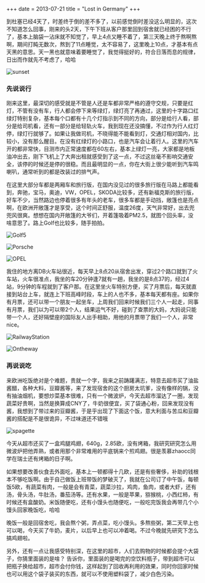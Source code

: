 +++
date = 2013-07-21
title = "Lost in Germany"
+++

到杜塞已经4天了，时差终于倒的差不多了，以前感觉倒时差没这么明显的，这次不知道怎么回事，刚来的头2天，下午下班从客户那里回到宿舍就已经困的不行了，基本上脑袋一沾床就不知觉了，早上4点又睡不着了，第三天晚上终于熬啊熬啊，期间打盹无数次，熬到了11点睡觉，太不容易了，这里晚上10点，才基本有点天黑的意思。天一黑也就意味着要睡觉了，我觉得挺好的，符合日落而息的规律，日出而作就先不考虑了，哈哈

![sunset](http://farm6.staticflickr.com/5464/9327308393_66a87dc90e.jpg) 

### 先说说行
刚来这里，最深切的感受就是不管是人还是车都非常严格的遵守交规，只要是红灯，不管有没有车，行人都会停下来等绿灯，绿灯亮了再通过，这里的十字路口红绿灯特别复杂，基本每个口都有十几个灯指示到不同的方向，部分是给行人看，部分是给司机看，还有一部分是给轻轨火车，我到现在还没搞懂，不过作为行人红灯停，绿灯行就够了。如果让我做司机，不晓得能不能看到灯，交通灯相对国内，比较小，没有那么醒目。在没有红绿灯的小路口，也是汽车会让着行人。这里的汽车开的都非常快，目测市内正常速度都在60左右，基本上绿灯一亮，大家都是地板油冲出去，刚下飞机上了大奔出租就感受到了这一点，不过这丝毫不影响交通安全，该停的时候还是停的很稳。而且最明显的一点，你在大街上很少能听到汽车鸣喇叭，通常听到的都是改装过的排气声。

在这里大部分车都是两厢车和旅行版，在国内没见过的很多旅行版在马路上都能看到，奔驰，宝马，奥迪，VW，OPEL，SKODA比较多，还有新福克斯的旅行版，好车不少，当然路边也停着很多有年头的老车，很多车都是手动挡，敞篷也是亮点啊，在欧洲开敞篷才是享受，这个时间正舒服，温度26度，天气非常好，出去兜兜风很爽。想想在国内开敞篷的大爷们，开着篷吸着PM2.5，就图个回头率，没啥意思了。路上Golf也比较多，随手拍拍。
 
![Golf5](http://farm8.staticflickr.com/7427/9327241437_370228b165.jpg "第五代Golf") 

![Porsche](http://farm4.staticflickr.com/3773/9327189471_bc2898c6ca.jpg "Porsche 911")

![OPEL](http://farm3.staticflickr.com/2880/9326643413_c76d204087.jpg "OPEL 国内是英朗XT")

我住的地方离DB火车站很近，每天早上8点20从宿舍出发，穿过2个路口就到了火车站，火车很准点，我坐的车20分钟逢7就有一趟，我坐的是8点37的，经过4站，9分钟的车程就到了客户那。在这里坐火车特别方便，买了月票后，每天就直接到站台上车，就连上下班高峰时段，车上的人也不多，基本每天都有座。如果你有月票，还可以带一个朋友一起坐车，上周我们回来时候我们三个人一起走，同事有月票，我们以为可以带2个人，结果运气不好，碰到了查票的大妈，大妈说只能带一个人，还好隔壁座的国际友人出手相助，用他的月票带了我们一个人，非常nice。

![RailwayStation](http://farm8.staticflickr.com/7435/9330157308_3c00546345_z.jpg "车站等车中…") 

![Ontheway](http://farm8.staticflickr.com/7388/9330178498_93c7282213.jpg "去客户办公室的路上") 

### 再说说吃

来欧洲吃饭绝对是个难题，贵就一个字，我来之前踌躇满志，特意去超市买了油盐酱醋，各种大料，豆瓣酱等，来了发现宿舍的这个厨房太坑爹，没有像样的锅，没有抽油烟机，要想炒菜基本很难，只有一个微波炉，今天去超市溜达了一圈，发现蔬菜好贵啊，当然是换算成CNY了，牛奶很便宜，买了袋通心粉，回来发现没有酱，我想到了带过来的豆瓣酱，于是乎出现了下面这个饭，意大利面与苦瓜和豆瓣酱的搭配是不是很诡异，不过味道还不错哦 

![spagette](http://farm6.staticflickr.com/5501/9327255591_a92068aaf9.jpg "通心粉") 

今天从超市还买了一盒鸡腿鸡翅，640g，2.85欧，没有烤箱，我研究研究怎么用微波炉把他弄熟，或者用那个非常难用的平底锅来个煎鸡翅。很是羡慕zhaocc同学在瑞士还有烤箱的日子啊。

如果想要改善伙食去外面吃，基本上一顿都得十几欧，还是有些奢侈，补助的钱根本不够吃饭啊。由于自己做饭上班带饭的梦破灭了，我就在公司订了中午饭，每顿饭5欧，有蔬菜有肉，一般是会有青菜，蔬菜沙拉，鸡肉，鱼肉，或者大虾，还有汤，骨头汤，牛肚汤，番茄汤等。还有水果，一般是苹果，猕猴桃，小西红柿，有时候还有盒酸奶。米饭随便吃，还有小馒头也随便吃，一般吃完饭我会再带几个小馒头回家晚饭吃，哈哈

晚饭一般是回宿舍吃，我会熬个粥，弄点菜，吃小馒头。多熬些粥，第二天早上也可以喝，今天买了牛奶，麦片，以后早上也可以冲着喝。不过今晚就先研究下怎么搞鸡翅啦。

另外，还有一点让我感受特别深，在这里的超市，人们去购物的时候都会提个大袋子，你猜里面装的是啥？ 告诉你，里面装的是喝完的空饮料瓶子，带到超市可以把瓶子换给超市，超市会付你钱，这样起到了回收再利用的效果，同时你回家时候也可以用这个袋子装买的东西，就可以不使用塑料袋了，减少白色污染。
